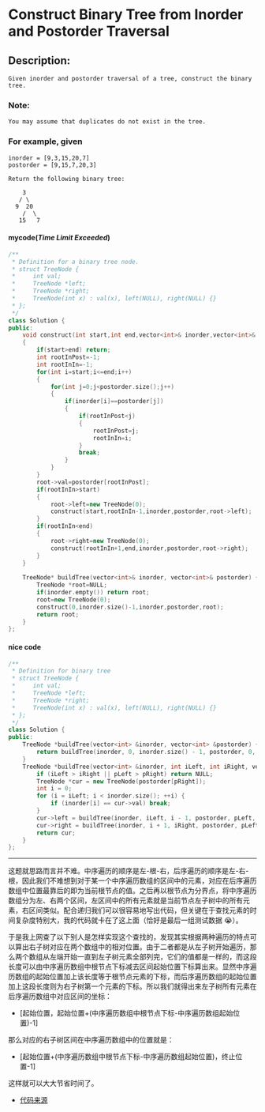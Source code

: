 # Construct Binary Tree from Inorder and Postorder Traversal
## Description:
```
Given inorder and postorder traversal of a tree, construct the binary tree.
```
### Note:
```
You may assume that duplicates do not exist in the tree.
```
### For example, given
```
inorder = [9,3,15,20,7]
postorder = [9,15,7,20,3]

Return the following binary tree:

    3
   / \
  9  20
    /  \
   15   7

```
#### mycode(*Time Limit Exceeded*)
```cpp
/**
 * Definition for a binary tree node.
 * struct TreeNode {
 *     int val;
 *     TreeNode *left;
 *     TreeNode *right;
 *     TreeNode(int x) : val(x), left(NULL), right(NULL) {}
 * };
 */
class Solution {
public:
    void construct(int start,int end,vector<int>& inorder,vector<int>& postorder,TreeNode* root)
    {
        if(start>end) return;
        int rootInPost=-1;
        int rootInIn=-1;
        for(int i=start;i<=end;i++)
        {
            for(int j=0;j<postorder.size();j++)
            {
                if(inorder[i]==postorder[j])
                {
                    if(rootInPost<j)
                    {
                        rootInPost=j;
                        rootInIn=i;
                    }
                    break;
                }
            }
        }
        root->val=postorder[rootInPost];
        if(rootInIn>start)
        {
            root->left=new TreeNode(0);
            construct(start,rootInIn-1,inorder,postorder,root->left);
        }
        if(rootInIn<end)
        {
            root->right=new TreeNode(0);
            construct(rootInIn+1,end,inorder,postorder,root->right);
        }
    }
    
    TreeNode* buildTree(vector<int>& inorder, vector<int>& postorder) {
        TreeNode *root=NULL;
        if(inorder.empty()) return root;
        root=new TreeNode(0); 
        construct(0,inorder.size()-1,inorder,postorder,root);
        return root;
    }
};
```
#### nice code
```cpp
/**
 * Definition for binary tree
 * struct TreeNode {
 *     int val;
 *     TreeNode *left;
 *     TreeNode *right;
 *     TreeNode(int x) : val(x), left(NULL), right(NULL) {}
 * };
 */
class Solution {
public:
    TreeNode *buildTree(vector<int> &inorder, vector<int> &postorder) {
        return buildTree(inorder, 0, inorder.size() - 1, postorder, 0, postorder.size() - 1);
    }
    TreeNode *buildTree(vector<int> &inorder, int iLeft, int iRight, vector<int> &postorder, int pLeft, int pRight) {
        if (iLeft > iRight || pLeft > pRight) return NULL;
        TreeNode *cur = new TreeNode(postorder[pRight]);
        int i = 0;
        for (i = iLeft; i < inorder.size(); ++i) {
            if (inorder[i] == cur->val) break;
        }
        cur->left = buildTree(inorder, iLeft, i - 1, postorder, pLeft, pLeft + i - iLeft - 1);
        cur->right = buildTree(inorder, i + 1, iRight, postorder, pLeft + i - iLeft, pRight - 1);
        return cur;
    }
};
```
******************************************
这题就思路而言并不难。中序遍历的顺序是左-根-右，后序遍历的顺序是左-右-根，因此我们不难想到对于某一个中序遍历数组的区间中的元素，对应在后序遍历数组中位置最靠后的即为当前根节点的值。之后再以根节点为分界点，将中序遍历数组分为左、右两个区间，左区间中的所有元素就是当前节点左子树中的所有元素，右区间类似。配合递归我们可以很容易地写出代码，但关键在于查找元素的时间复杂度特别大，我的代码就卡在了这上面（恰好是最后一组测试数据 :sob:）。

于是我上网查了以下别人是怎样实现这个查找的，发现其实根据两种遍历的特点可以算出右子树对应在两个数组中的相对位置。由于二者都是从左子树开始遍历，那么两个数组从左端开始一直到左子树元素全部列完，它们的值都是一样的，而这段长度可以由中序遍历数组中根节点下标减去区间起始位置下标算出来。显然中序遍历数组的起始位置加上该长度等于根节点元素的下标，而后序遍历数组的起始位置加上这段长度则为右子树第一个元素的下标。所以我们就得出来左子树所有元素在后序遍历数组中对应区间的坐标：
        
- [起始位置，起始位置+(中序遍历数组中根节点下标-中序遍历数组起始位置)-1]

那么对应的右子树区间在中序遍历数组中的位置就是：

- [起始位置+(中序遍历数组中根节点下标-中序遍历数组起始位置)，终止位置-1]

这样就可以大大节省时间了。

- [代码来源](https://www.cnblogs.com/grandyang/p/4296193.html)








